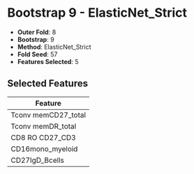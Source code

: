 # Bootstrap 9 - ElasticNet_Strict

- **Outer Fold**: 8
- **Bootstrap**: 9
- **Method**: ElasticNet_Strict
- **Fold Seed**: 57
- **Features Selected**: 5

## Selected Features

| Feature |
|---------|
| Tconv memCD27_total |
| Tconv memDR_total |
| CD8 RO CD27_CD3 |
| CD16mono_myeloid |
| CD27IgD_Bcells |
